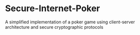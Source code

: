 # Secure-Internet-Poker
A simplified implementation of a poker game using client-server architecture and secure cryptographic protocols

